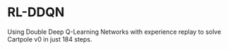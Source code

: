 # RL-DDQN
Using Double Deep Q-Learning Networks with experience replay to solve Cartpole v0 in just 184 steps.
